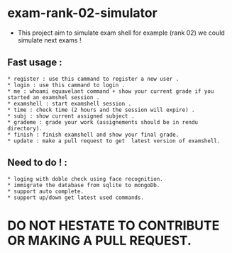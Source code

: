 # exam-rank-02-simulator
* This project aim to simulate exam shell for example (rank 02) we could simulate next exams !

## Fast usage  :
	* register : use this cammand to register a new user .
	* login : use this cammand to login .
	* me : whoami equavelant command + show your current grade if you started an examshel session .
	* examshell : start examshell session .
	* time : check time (2 hours and the session will expire) .
	* subj : show current assigned subject .
	* grademe : grade your work (assignements should be in rendu directory).
	* finish : finish examshell and show your final grade.
	* update : make a pull request to get  latest version of examshell.

## Need to do ! :
	* loging with doble check using face recognition.
	* immigrate the database from sqlite to mongoDb.
	* support auto complete.
	* support up/down get latest used commands.
# DO NOT HESTATE TO CONTRIBUTE OR MAKING A PULL REQUEST.

